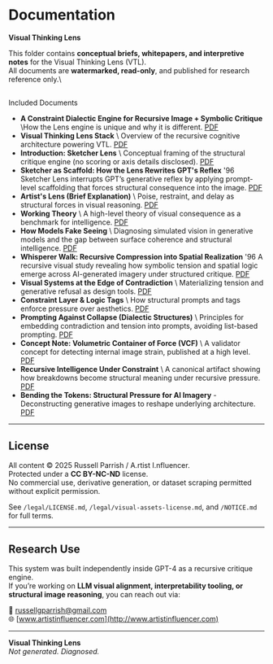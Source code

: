 # Documentation 
**Visual Thinking Lens**

This folder contains **conceptual briefs, whitepapers, and interpretive notes** for the Visual Thinking Lens (VTL).  \
All documents are **watermarked, read-only**, and published for research reference only.\

## 
Included Documents

- **A Constraint Dialectic Engine for Recursive Image + Symbolic Critique** \How the Lens engine is unique and why it is different. [PDF](Dialectic_Engine_Recursive_Symbolic_Critiques)
- **Visual Thinking Lens Stack** \ Overview of the recursive cognitive architecture powering VTL. [PDF](visual-thinking-lens-stack.pdf)
- **Introduction: Sketcher Lens** \ Conceptual framing of the structural critique engine (no scoring or axis details disclosed). [PDF](introduction-sketcher-lens.pdf)
- **Sketcher as Scaffold: How the Lens Rewrites GPT's Reflex**  \'96 Sketcher Lens interrupts GPT’s generative reflex by applying prompt-level scaffolding that forces structural consequence into the image. [PDF](Sketcher_Scaffold_The_Lens_rewrites_GPT_Reflex.pdf)
- **Artist's Lens (Brief Explanation)** \ Poise, restraint, and delay as structural forces in visual reasoning. [PDF](artist-lens-brief-explanation.pdf)
- **Working Theory** \ A high-level theory of visual consequence as a benchmark for intelligence. [PDF](visual-thinking-lens-working-theory.pdf)
- **How Models Fake Seeing** \ Diagnosing simulated vision in generative models and the gap between surface coherence and structural intelligence. [PDF](how-models-fake-seeing.pdf)
- **Whisperer Walk: Recursive Compression into Spatial Realization** \'96 A recursive visual study revealing how symbolic tension and spatial logic emerge across AI-generated imagery under structured critique. [PDF](Recursive-Compression-Spatial-Realization.pdf)
- **Visual Systems at the Edge of Contradiction** \ Materializing tension and generative refusal as design tools. [PDF](visual-systems-at-the-edge-of-contradiction.pdf)
- **Constraint Layer & Logic Tags** \ How structural prompts and tags enforce pressure over aesthetics. [PDF](constraint-layer-and-logic-tags.pdf)
- **Prompting Against Collapse (Dialectic Structures)** \ Principles for embedding contradiction and tension into prompts, avoiding list-based prompting. [PDF](prompting-against-collapse-dialectic-structures.pdf)
- **Concept Note: Volumetric Container of Force (VCF)** \ A validator concept for detecting internal image strain, published at a high level. [PDF](concept-note-volumetric-container-of-force.pdf)
- **Recursive Intelligence Under Constraint** \ A canonical artifact showing how breakdowns become structural meaning under recursive pressure. [PDF](recursive-intelligence-under-constraint.pdf)
- **Bending the Tokens: Structural Pressure for AI Imagery** - Deconstructing generative images to reshape underlying architecture. [PDF](Bending_the_Tokens.pdf)

---

## License

All content © 2025 Russell Parrish / A.rtist I.nfluencer.  
Protected under a **CC BY-NC-ND** license.  
No commercial use, derivative generation, or dataset scraping permitted without explicit permission.

See `/legal/LICENSE.md`, `/legal/visual-assets-license.md`, and `/NOTICE.md` for full terms.

---

## Research Use

This system was built independently inside GPT-4 as a recursive critique engine.  
If you’re working on **LLM visual alignment, interpretability tooling, or structural image reasoning**, you can reach out via:

📧 russellgparrish@gmail.com  
🌐 [www.artistinfluencer.com](http://www.artistinfluencer.com)

---

**Visual Thinking Lens**  
*Not generated. Diagnosed.*
